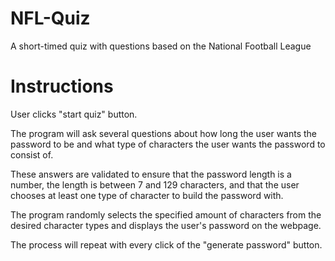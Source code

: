 # NFL-Quiz
A short-timed quiz with questions based on the National Football League

# Instructions

User clicks "start quiz" button.

The program will ask several questions about how long the user wants the password to be and what type of characters the user wants the password to consist of.

These answers are validated to ensure that the password length is a number, the length is between 7 and 129 characters, and that the user chooses at least one type of character to build the password with.

The program randomly selects the specified amount of characters from the desired character types and displays the user's password on the webpage. 

The process will repeat with every click of the "generate password" button.